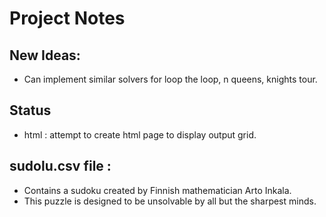 # Project Notes


## New Ideas:

- Can implement similar solvers for loop the loop, n queens, knights tour.

## Status

- html : attempt to create html page to display output grid.

## sudolu.csv file : 

- Contains a sudoku created by Finnish mathematician Arto Inkala.
- This puzzle is designed to be unsolvable by all but the sharpest minds.
